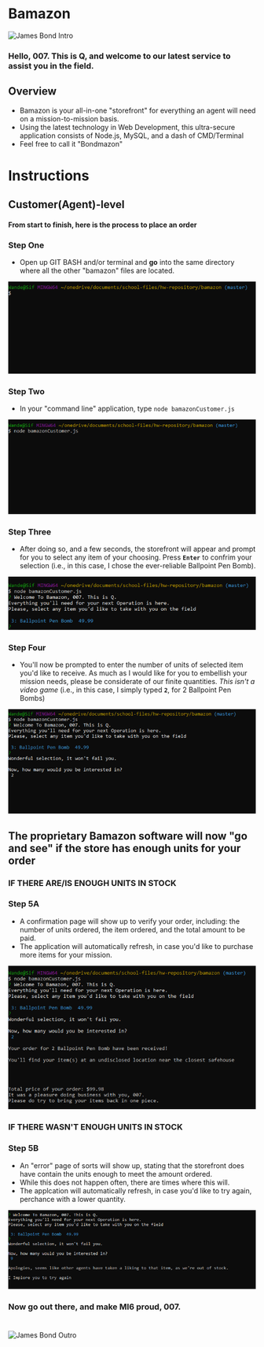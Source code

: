 # Bamazon

![James Bond Intro](https://media.giphy.com/media/iSZrbdXqt65u8/giphy.gif)
### Hello, 007. This is Q, and welcome to our latest service to assist you in the field.

## Overview

* Bamazon is your all-in-one "storefront" for everything an agent will need on a mission-to-mission basis.
* Using the latest technology in Web Development, this ultra-secure application consists of Node.js, MySQL, and a dash of CMD/Terminal
* Feel free to call it "Bondmazon"

# Instructions

## Customer(Agent)-level

#### From start to finish, here is the process to place an order

### Step One

* Open up GIT BASH and/or terminal and **go** into the same directory where all the other "bamazon" files are located.

![Step One](Images/capture1.png)

### Step Two

* In your "command line" application, type `node bamazonCustomer.js`

![Step Two](Images/capture2.png)


### Step Three

* After doing so, and a few seconds, the storefront will appear and prompt for you to select any item of your choosing. Press **`Enter`** to confrim your selection (i.e., in this case, I chose the ever-reliable Ballpoint Pen Bomb). 

![Step Three](Images/capture3.png)

### Step Four

* You'll now be prompted to enter the number of units of selected item you'd like to receive. As much as I would like for you to embellish your mission needs, please be considerate of our finite quantities. _This isn't a video game_ (i.e., in this case, I simply typed **`2`**, for 2 Ballpoint Pen Bombs)

![Step Four](Images/capture4.png)


## The proprietary Bamazon software will now "go and see" if the store has enough units for your order


### **IF THERE ARE/IS ENOUGH UNITS IN STOCK** 

### Step 5A

* A confirmation page will show up to verify your order, including: the number of units ordered, the item ordered, and the total amount to be paid.
* The application will automatically refresh, in case you'd like to purchase more items for your mission.

![Successful](Images/capture5a.png)


### **IF THERE WASN'T ENOUGH UNITS IN STOCK** 

### Step 5B

* An "error" page of sorts will show up, stating that the storefront does have contain the units enough to meet the amount ordered.
* While this does not happen often, there are times where this will.
* The applcation will automatically refresh, in case you'd like to try again, perchance with a lower quantity.

![Unsuccessful](Images/capture5b.png)

### Now go out there, and make MI6 proud, 007. 

#

![James Bond Outro](https://media.giphy.com/media/QisABPo52RNok/giphy.gif)